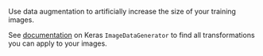 Use data augmentation to artificially increase the size of your training images.

See [documentation](https://keras.io/preprocessing/image/) on Keras `ImageDataGenerator` to find all transformations you can apply to your images.